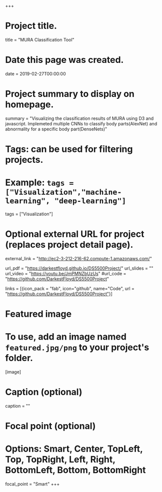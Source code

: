 +++
# Project title.
title = "MURA Classification Tool"

# Date this page was created.
date = 2019-02-27T00:00:00

# Project summary to display on homepage.
summary = "Visualizing the classification results of MURA using D3 and javascript. Implemeted multiple CNNs to classify body parts(AlexNet) and abnormality for a specific body part(DenseNets)"

# Tags: can be used for filtering projects.
# Example: `tags = ["Visualization","machine-learning", "deep-learning"]`
tags = ["Visualization"]

# Optional external URL for project (replaces project detail page).
external_link = "http://ec2-3-212-216-62.compute-1.amazonaws.com/"

url_pdf = "https://darkestfloyd.github.io/DS5500Project/"
url_slides = ""
url_video = "https://youtu.be/JmPMNZbUzUs"
#url_code = "https://github.com/DarkestFloyd/DS5500Project"

links = [{icon_pack = "fab", icon="github", name="Code", url = "https://github.com/DarkestFloyd/DS5500Project"}]

# Featured image
# To use, add an image named `featured.jpg/png` to your project's folder. 
[image]
  # Caption (optional)
  caption = ""

  # Focal point (optional)
  # Options: Smart, Center, TopLeft, Top, TopRight, Left, Right, BottomLeft, Bottom, BottomRight
  focal_point = "Smart"
+++
